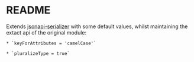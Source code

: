 # README

Extends [jsonapi-serializer](https://github.com/SeyZ/jsonapi-serializer) with
some default values, whilst maintaining the extact api of the original module:

    * `keyForAttributes = 'camelCase'`

    * `pluralizeType = true`
